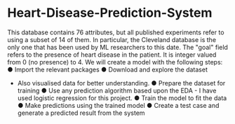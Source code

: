 # Heart-Disease-Prediction-System
This database contains 76 attributes, but all published experiments refer to using a subset of 14 of them. In particular, the Cleveland database is the only one that has been used by ML researchers to this date. The "goal" field refers to the presence of heart disease in the patient. It is integer valued from 0 (no presence) to 4.
We will create a model with the following steps: 
● Import the relevant packages 
● Download and explore the dataset
- Also visualised data for better understanding.
● Prepare the dataset for training 
● Use any prediction algorithm based upon the EDA - I have used logistic regression for this project.
● Train the model to fit the data 
● Make predictions using the trained model 
● Create a test case and generate a predicted result from the system

